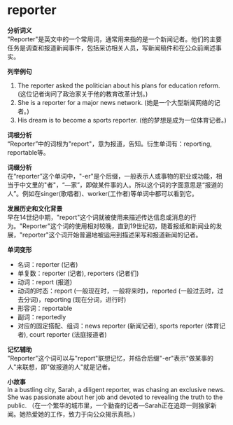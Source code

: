 # reporter

**分析词义**  
"Reporter"是英文中的一个常用词，通常用来指的是一个新闻记者。他们的主要任务是调查和报道新闻事件，包括采访相关人员，写新闻稿件和在公众前阐述事实。

  

**列举例句**

  

1.  The reporter asked the politician about his plans for education reform. (这位记者询问了政治家关于他的教育改革计划。)
2.  She is a reporter for a major news network. (她是一个大型新闻网络的记者。)
3.  His dream is to become a sports reporter. (他的梦想是成为一位体育记者。)

  

**词根分析**  
“Reporter”中的词根为"report"，意为报道，告知。衍生单词有：reporting, reportable等。

  

**词缀分析**  
在“reporter”这个单词中，"-er"是个后缀，一般表示人或事物的职业或功能，相当于中文里的"者"，“—家”，即做某件事的人。所以这个词的字面意思是“报道的人”。例如在singer(歌唱者)、worker(工作者)等单词中都可以看到它。

  

**发展历史和文化背景**  
早在14世纪中期，"report"这个词就被使用来描述传达信息或消息的行为。"Reporter"这个词的使用相对较晚，直到19世纪初，随着报纸和新闻业的发展，"reporter"这个词开始普遍地被运用到描述采写和报道新闻的记者。

  

**单词变形**

  

*   名词：reporter (记者)
*   单复数：reporter (记者), reporters (记者们)
*   动词：report (报道)
*   动词的时态：report (一般现在时，一般将来时)，reported (一般过去时，过去分词)，reporting (现在分词，进行时)
*   形容词：reportable
*   副词：reportedly
*   对应的固定搭配、组词：news reporter (新闻记者), sports reporter (体育记者), court reporter (法庭报道者)

  

**记忆辅助**  
"Reporter"这个词可以与"report"联想记忆，并结合后缀"-er"表示"做某事的人"来联想，即"做报道的人"就是记者。

  

**小故事**  
In a bustling city, Sarah, a diligent reporter, was chasing an exclusive news. She was passionate about her job and devoted to revealing the truth to the public. （在一个繁华的城市里，一个勤奋的记者—Sarah正在追踪一则独家新闻。她热爱她的工作，致力于向公众揭示真相。）
